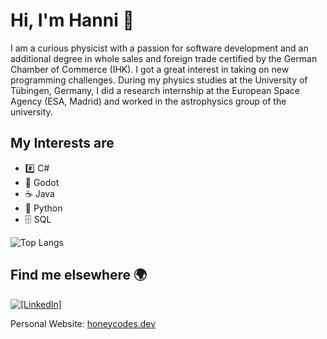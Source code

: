 # Hi, I'm Hanni 👋

I am a curious physicist with a passion for software development and an additional degree in whole sales and foreign trade certified by the German Chamber of Commerce (IHK). I got a great interest in taking on new programming challenges. During my physics studies at the University of Tübingen, Germany, I did a research internship at the European Space Agency (ESA, Madrid) and worked in the astrophysics group of the university.

## My Interests are

* #️⃣ C#
* 🤖 Godot
* ☕ Java
* 🐍 Python
* 🗄️ SQL

![Top Langs](https://github-readme-stats-ashen-seven-43.vercel.app/api/top-langs/?username=hannelorelue&layout=compact&exclude_repo=github-readme-stats,jekyll-theme-minimal-resume&hide=GAP&hide_progress=true)

## Find me elsewhere 🌍

[![`[LinkedIn]`](https://img.shields.io/badge/LinkedIn-blue?style=flat&logo=linkedin&labelColor=blue)](https://www.linkedin.com/in/hannelore-l%C3%BCbeck-12133224b/)

Personal Website: [honeycodes.dev](https://honeycodes.dev)
